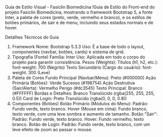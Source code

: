 Guia de Estilo Visual - Fasiclin Biomedicina
!Guia de Estilo do Front-end do projeto Fasiclin Biomedicina, mostrando o framework Bootstrap 5, a fonte Inter, a paleta de cores (preto, verde, vermelho e branco), e os estilos de botões primários, de sair e de menu, incluindo seus estados normais e de hover.

Detalhes Técnicos do Guia
1. Framework
Nome: Bootstrap 5.3.3
Uso: É a base de todo o layout, componentes (navbar, botões, cards) e sistema de grid.
2. Tipografia (Fonte)
Família: Inter
Uso: Aplicada em todo o corpo do projeto para garantir consistência.
Pesos (Weights):
Títulos (h1, h2, etc.): font-weight: 700 (Negrito)
Texto Secundário (Cargo do usuário): font-weight: 300 (Leve)
3. Paleta de Cores
Fundo Principal (Navbar/Menu): Preto (#000000)
Ação Primária (Botões): Verde Sucesso (#198754)
Ação Destrutiva (Sair/Alerta): Vermelho Perigo (#dc3545)
Texto Principal: Branco (#FFFFFF)
Bordas e Detalhes: Branco Translúcido (rgba(255, 255, 255, 0.5))
Card de Login: Preto Translúcido (rgba(0, 0, 0, 0.8))
4. Componentes (Botões)
Botão Primário (Módulos do Menu):
Padrão: Fundo verde, texto branco.
Hover (Mouse em cima): Fundo branco, texto verde, com uma leve sombra e aumento de tamanho.
Botão "Sair":
Padrão: Fundo verde, texto branco.
Hover: Fundo vermelho, texto branco.
Botão de Login:
Padrão: Fundo verde, texto branco, com um leve efeito de zoom ao passar o mouse.